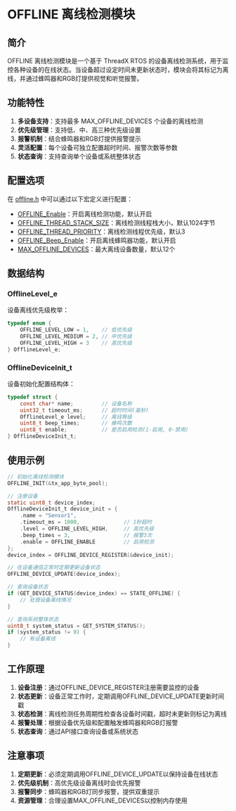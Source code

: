 <!--
 * @Author: laladuduqq 2807523947@qq.com
 * @Date: 2025-08-06 10:51:09
 * @LastEditors: laladuduqq 2807523947@qq.com
 * @LastEditTime: 2025-08-06 11:24:33
 * @FilePath: /threadx_learn/modules/OFFLINE/offline.md
 * @Description: 
-->

# OFFLINE 离线检测模块

## 简介

OFFLINE 离线检测模块是一个基于 ThreadX RTOS 的设备离线检测系统，用于监控各种设备的在线状态。当设备超过设定时间未更新状态时，模块会将其标记为离线，并通过蜂鸣器和RGB灯提供视觉和听觉报警。

## 功能特性

1. **多设备支持**：支持最多 MAX_OFFLINE_DEVICES 个设备的离线检测
2. **优先级管理**：支持低、中、高三种优先级设置
3. **报警机制**：结合蜂鸣器和RGB灯提供报警提示
4. **灵活配置**：每个设备可独立配置超时时间、报警次数等参数
5. **状态查询**：支持查询单个设备或系统整体状态

## 配置选项

在 [offline.h](file:///home/pan/code/threadx_learn/modules/OFFLINE/offline.h) 中可以通过以下宏定义进行配置：

- [OFFLINE_Enable](file:///home/pan/code/threadx_learn/modules/OFFLINE/offline.h#L18-L18)：开启离线检测功能，默认开启
- [OFFLINE_THREAD_STACK_SIZE](file:///home/pan/code/threadx_learn/modules/OFFLINE/offline.h#L20-L20)：离线检测线程栈大小，默认1024字节
- [OFFLINE_THREAD_PRIORITY](file:///home/pan/code/threadx_learn/modules/OFFLINE/offline.h#L21-L21)：离线检测线程优先级，默认3
- [OFFLINE_Beep_Enable](file:///home/pan/code/threadx_learn/modules/OFFLINE/offline.h#L22-L22)：开启离线蜂鸣器功能，默认开启
- [MAX_OFFLINE_DEVICES](file:///home/pan/code/threadx_learn/modules/OFFLINE/offline.h#L23-L23)：最大离线设备数量，默认12个

## 数据结构

### OfflineLevel_e

设备离线优先级枚举：

```c
typedef enum {
    OFFLINE_LEVEL_LOW = 1,    // 低优先级
    OFFLINE_LEVEL_MEDIUM = 2, // 中优先级
    OFFLINE_LEVEL_HIGH = 3    // 高优先级
} OfflineLevel_e;
```

### OfflineDeviceInit_t

设备初始化配置结构体：

```c
typedef struct {
    const char* name;         // 设备名称
    uint32_t timeout_ms;      // 超时时间(毫秒)
    OfflineLevel_e level;     // 离线等级
    uint8_t beep_times;       // 蜂鸣次数
    uint8_t enable;           // 是否启用检测(1-启用, 0-禁用)
} OfflineDeviceInit_t;
```

## 使用示例

```c
// 初始化离线检测模块
OFFLINE_INIT(&tx_app_byte_pool);

// 注册设备
static uint8_t device_index;
OfflineDeviceInit_t device_init = {
    .name = "Sensor1",
    .timeout_ms = 1000,              // 1秒超时
    .level = OFFLINE_LEVEL_HIGH,     // 高优先级
    .beep_times = 3,                 // 报警3次
    .enable = OFFLINE_ENABLE         // 启用检测
};
device_index = OFFLINE_DEVICE_REGISTER(&device_init);

// 在设备通信正常时定期更新设备状态
OFFLINE_DEVICE_UPDATE(device_index);

// 查询设备状态
if (GET_DEVICE_STATUS(device_index) == STATE_OFFLINE) {
    // 处理设备离线情况
}

// 查询系统整体状态
uint8_t system_status = GET_SYSTEM_STATUS();
if (system_status != 0) {
    // 有设备离线
}
```

## 工作原理

1. **设备注册**：通过OFFLINE_DEVICE_REGISTER注册需要监控的设备
2. **状态更新**：设备正常工作时，定期调用OFFLINE_DEVICE_UPDATE更新时间戳
3. **状态检测**：离线检测任务周期性检查各设备时间戳，超时未更新则标记为离线
4. **报警处理**：根据设备优先级和配置触发蜂鸣器和RGB灯报警
5. **状态查询**：通过API接口查询设备或系统状态

## 注意事项

1. **定期更新**：必须定期调用OFFLINE_DEVICE_UPDATE以保持设备在线状态
2. **优先级机制**：高优先级设备离线时会优先报警
3. **报警同步**：蜂鸣器和RGB灯同步报警，提供双重提示
4. **资源管理**：合理设置MAX_OFFLINE_DEVICES以控制内存使用
